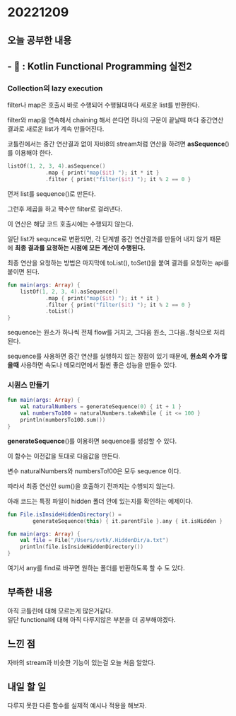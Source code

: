 # 20221209
## 오늘 공부한 내용
## - 📑 : Kotlin Functional Programming 실전2
### **Collection의 lazy execution**

filter나 map은 호출시 바로 수행되어 수행될대마다 새로운 list를 반환한다.

filter와 map을 연속해서 chaining 해서 쓴다면 하나의 구문이 끝날때 마다 중간연산 결과로 새로운 list가 계속 만들어진다.

코틀린에서는 중간 연산결과 없이 자바8의 stream처럼 연산을 하려면 **asSequence**() 를 이용해야 한다.

```kotlin
listOf(1, 2, 3, 4).asSequence()
            .map { print("map($it) "); it * it }
            .filter { print("filter($it) "); it % 2 == 0 }

```

먼저 list를 sequence()로 만든다.

그런후 제곱을 하고 짝수만 filter로 걸러낸다.

이 연산은 해당 코드 호출시에는 수행되지 않는다.

일단 list가 sequnce로 변환되면, 각 단계별 중간 연산결과를 만들어 내지 않기 때문에 **최종 결과를 요청하는 시점에 모든 계산이 수행된다.**

최종 연산을 요청하는 방법은 마지막에 toList(), toSet()을 붙여 결과를 요청하는 api를 붙이면 된다.

```kotlin
fun main(args: Array) {
    listOf(1, 2, 3, 4).asSequence()
            .map { print("map($it) "); it * it }
            .filter { print("filter($it) "); it % 2 == 0 }
            .toList()
}

```

sequence는 원소가 하나씩 전체 flow를 거치고, 그다음 원소, 그다음..형식으로 처리 된다.

sequence를 사용하면 중간 연산를 실행하지 않는 장점이 있기 때문에, **원소의 수가 많을때** 사용하면 속도나 메모리면에서 훨씬 좋은 성능을 만들수 있다.

### **시퀀스 만들기**

```kotlin
fun main(args: Array) {
    val naturalNumbers = generateSequence(0) { it + 1 }
    val numbersTo100 = naturalNumbers.takeWhile { it <= 100 }
    println(numbersTo100.sum())
}
```

**generateSequence**()를 이용하면 sequence를 생성할 수 있다.

이 함수는 이전값을 토대로 다음값을 만든다.

변수 naturalNumbers와 numbersTo!00은 모두 sequence 이다.

따라서 최종 연산인 sum()을 호출하기 전까지는 수행되지 않는다.

아래 코드는 특정 파일이 hidden 폴더 안에 있는지를 확인하는 예제이다.

```kotlin
fun File.isInsideHiddenDirectory() =
        generateSequence(this) { it.parentFile }.any { it.isHidden }

fun main(args: Array) {
    val file = File("/Users/svtk/.HiddenDir/a.txt")
    println(file.isInsideHiddenDirectory())
}

```

여기서 any를 find로 바꾸면 원하는 폴더를 반환하도록 할 수 도 있다.

## 부족한 내용
아직 코틀린에 대해 모르는게 많은거같다.   
일단 functional에 대해 아직 다루지않은 부분을 더 공부해야겠다.

## 느낀 점
자바의 stream과 비슷한 기능이 있는걸 오늘 처음 알았다.

## 내일 할 일
다루지 못한 다른 함수를 실제적 예시나 적용을 해보자.